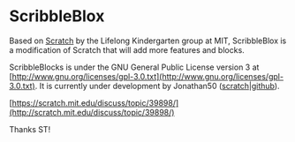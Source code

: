 # ScribbleBlox

Based on [Scratch](https://scratch.mit.edu/) by the Lifelong Kindergarten group at MIT, ScribbleBlox is a modification of Scratch that will add more features and blocks.

ScribbleBlocks is under the GNU General Public License version 3 at [http://www.gnu.org/licenses/gpl-3.0.txt](http://www.gnu.org/licenses/gpl-3.0.txt).
It is currently under development by Jonathan50 ([scratch](https://scratch.mit.edu/users/Jonathan50/)|[github](https://github.com/Jonathan50/)).

[https://scratch.mit.edu/discuss/topic/39898/](http://scratch.mit.edu/discuss/topic/39898/)

Thanks ST!
